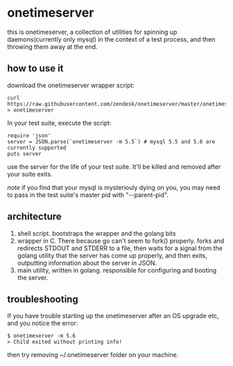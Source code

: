 # onetimeserver

this is onetimeserver, a collection of utilities for spinning up
daemons(currently only mysql) in the context of a test process, and then
throwing them away at the end.

## how to use it

download the onetimeserver wrapper script:

```
curl https://raw.githubusercontent.com/zendesk/onetimeserver/master/onetimeserver > onetimeserver
```

In your test suite, execute the script:

```
require 'json'
server = JSON.parse(`onetimeserver -m 5.5`) # mysql 5.5 and 5.6 are currently supported
puts server
```

use the server for the life of your test suite.  It'll be killed and removed
after your suite exits.

*note* if you find that your mysql is mysteriouly dying on you, you may need to
pass in the test suite's master pid with "--parent-pid".


## architecture

1.  shell script.  bootstraps the wrapper and the golang bits
2.  wrapper in C.  There because go can't seem to fork() properly.  forks and redirects
    STDOUT and STDERR to a file, then waits for a signal from the golang utility that the
    server has come up properly, and then exits, outputting information about the server in JSON.
3.  main utility, written in golang.  responsible for configuring and booting the server.

## troubleshooting

If you have trouble starting up the onetimeserver after an OS upgrade etc, and you notice the error:

```
$ onetimeserver -m 5.6
> Child exited without printing info!
```

then try removing ~/.onetimeserver folder on your machine.

